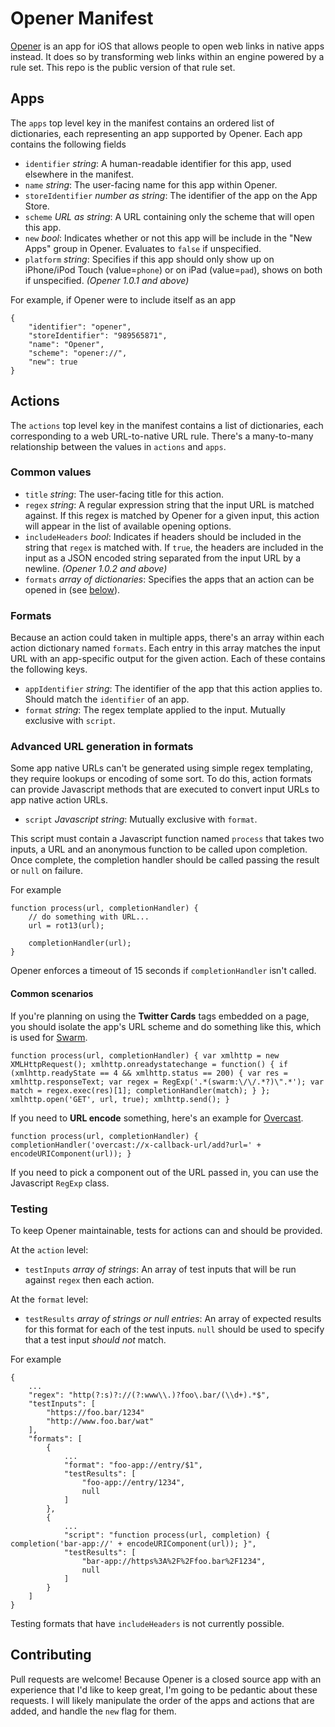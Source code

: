 # Opener Manifest

[Opener](http://www.opener.link) is an app for iOS that allows people to open web links in native apps instead. It does so by transforming web links within an engine powered by a rule set. This repo is the public version of that rule set.

## Apps

The `apps` top level key in the manifest contains an ordered list of dictionaries, each representing an app supported by Opener. Each app contains the following fields

- `identifier` *string*: A human-readable identifier for this app, used elsewhere in the manifest.
- `name` *string*: The user-facing name for this app within Opener.
- `storeIdentifier` *number as string*: The identifier of the app on the App Store.
- `scheme` *URL as string*: A URL containing only the scheme that will open this app.
- `new` *bool*: Indicates whether or not this app will be include in the "New Apps" group in Opener. Evaluates to `false` if unspecified.
- `platform` *string*: Specifies if this app should only show up on iPhone/iPod Touch (value=`phone`) or on iPad (value=`pad`), shows on both if unspecified. *(Opener 1.0.1 and above)*

For example, if Opener were to include itself as an app

```
{
	"identifier": "opener",
	"storeIdentifier": "989565871",
	"name": "Opener",
	"scheme": "opener://",
	"new": true
}
```


## Actions

The `actions` top level key in the manifest contains a list of dictionaries, each corresponding to a web URL-to-native URL rule. There's a many-to-many relationship between the values in `actions` and `apps`.

### Common values

- `title` *string*: The user-facing title for this action.
- `regex` *string*: A regular expression string that the input URL is matched against. If this regex is matched by Opener for a given input, this action will appear in the list of available opening options.
- `includeHeaders` *bool*: Indicates if headers should be included in the string that `regex` is matched with. If `true`, the headers are included in the input as a JSON encoded string separated from the input URL by a newline. *(Opener 1.0.2 and above)*
- `formats` *array of dictionaries*: Specifies the apps that an action can be opened in (see [below](#formats)).

### <a tag="formats">Formats</a>

Because an action could taken in multiple apps, there's an array within each action dictionary named `formats`. Each entry in this array matches the input URL with an app-specific output for the given action. Each of these contains the following keys.

- `appIdentifier` *string*: The identifier of the app that this action applies to. Should match the `identifier` of an app.
- `format` *string*: The regex template applied to the input. Mutually exclusive with `script`.

### Advanced URL generation in formats

Some app native URLs can't be generated using simple regex templating, they require lookups or encoding of some sort. To do this, action formats can provide Javascript methods that are executed to convert input URLs to app native action URLs.

- `script` *Javascript string*: Mutually exclusive with `format`.

This script must contain a Javascript function named `process` that takes two inputs, a URL and an anonymous function to be called upon completion. Once complete, the completion handler should be called passing the result or `null` on failure.

For example

```
function process(url, completionHandler) {
	// do something with URL...
	url = rot13(url);
	
	completionHandler(url);
}
```

Opener enforces a timeout of 15 seconds if `completionHandler` isn't called.

#### Common scenarios

If you're planning on using the **Twitter Cards** tags embedded on a page, you should isolate the app's URL scheme and do something like this, which is used for [Swarm](https://www.swarmapp.com/).

```
function process(url, completionHandler) { var xmlhttp = new XMLHttpRequest(); xmlhttp.onreadystatechange = function() { if (xmlhttp.readyState == 4 && xmlhttp.status == 200) { var res = xmlhttp.responseText; var regex = RegExp('.*(swarm:\/\/.*?)\".*'); var match = regex.exec(res)[1]; completionHandler(match); } }; xmlhttp.open('GET', url, true); xmlhttp.send(); }
```

If you need to **URL encode** something, here's an example for [Overcast](https://overcast.fm/).

```
function process(url, completionHandler) { completionHandler('overcast://x-callback-url/add?url=' + encodeURIComponent(url)); }
```

If you need to pick a component out of the URL passed in, you can use the Javascript `RegExp` class.

### Testing

To keep Opener maintainable, tests for actions can and should be provided.

At the `action` level:

- `testInputs` *array of strings*: An array of test inputs that will be run against `regex` then each action.

At the `format` level:

- `testResults` *array of strings or null entries*:  An array of expected results for this format for each of the test inputs. `null` should be used to specify that a test input *should not* match.

For example

```
{
	...
	"regex": "http(?:s)?://(?:www\\.)?foo\.bar/(\\d+).*$",
	"testInputs": [
		"https://foo.bar/1234"
		"http://www.foo.bar/wat"
	],
	"formats": [
		{
			...
			"format": "foo-app://entry/$1",
			"testResults": [
				"foo-app://entry/1234",
				null
			]
		},
		{
			...
			"script": "function process(url, completion) { completion('bar-app://' + encodeURIComponent(url)); }",
			"testResults": [
				"bar-app://https%3A%2F%2Ffoo.bar%2F1234",
				null
			]
		}
	]
}
```


Testing formats that have `includeHeaders` is not currently possible.

## Contributing

Pull requests are welcome! Because Opener is a closed source app with an experience that I'd like to keep great, I'm going to be pedantic about these requests. I will likely manipulate the order of the apps and actions that are added, and handle the `new` flag for them.